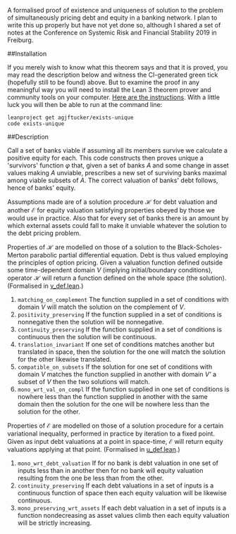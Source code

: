 A formalised proof of existence and uniqueness of solution to the problem of simultaneously pricing debt and equity in a banking network. I plan to write this up properly but have not yet done so, although I shared a set of notes at the Conference on Systemic Risk and Financial Stability 2019 in Freiburg.

##Installation

If you merely wish to know what this theorem says and that it is proved, you may read the description below and witness the CI-generated green tick (hopefully still to be found) above. But to examine the proof in any meaningful way you will need to install the Lean 3 theorem prover and community tools on your computer. [Here are the instructions](https://leanprover-community.github.io/get_started.html). With a little luck you will then be able to run at the command line:
```
leanproject get agjftucker/exists-unique
code exists-unique
```

##Description

Call a set of banks viable if assuming all its members survive we calculate a positive equity for each. This code constructs then proves unique a 'survivors' function *φ* that, given a set of banks *A* and some change in asset values making *A* unviable, prescribes a new set of surviving banks maximal among viable subsets of *A*. The correct valuation of banks' debt follows, hence of banks' equity.

Assumptions made are of a solution procedure ℋ for debt valuation and another ℰ for equity valuation satisfying properties obeyed by those we would use in practice. Also that for every set of banks there is an amount by which external assets could fall to make it unviable whatever the solution to the debt pricing problem.

Properties of ℋ are modelled on those of a solution to the Black-Scholes-Merton parabolic partial differential equation. Debt is thus valued employing the principles of option pricing. Given a valuation function defined outside some time-dependent domain *V* (implying initial/boundary conditions), operator ℋ will return a function defined on the whole space (the solution). (Formalised in [v_def.lean](src/v_def.lean).)
1. `matching_on_complement` The function supplied in a set of conditions with domain *V* will match the solution on the complement of *V*.
2. `positivity_preserving` If the function supplied in a set of conditions is nonnegative then the solution will be nonnegative.
3. `continuity_preserving` If the function supplied in a set of conditions is continuous then the solution will be continuous.
4. `translation_invariant` If one set of conditions matches another but translated in space, then the solution for the one will match the solution for the other likewise translated.
5. `compatible_on_subsets` If the solution for one set of conditions with domain *V* matches the function supplied in another with domain *V'* a subset of *V* then the two solutions will match.
6. `mono_wrt_val_on_compl` If the function supplied in one set of conditions is nowhere less than the function supplied in another with the same domain then the solution for the one will be nowhere less than the solution for the other.

Properties of ℰ are modelled on those of a solution procedure for a certain variational inequality, performed in practice by iteration to a fixed point. Given as input debt valuations at a point in space-time, ℰ will return equity valuations applying at that point. (Formalised in [u_def.lean](src/u_def.lean).)
1. `mono_wrt_debt_valuation` If for no bank is debt valuation in one set of inputs less than in another then for no bank will equity valuation resulting from the one be less than from the other.
2. `continuity_preserving` If each debt valuations in a set of inputs is a continuous function of space then each equity valuation will be likewise continuous.
3. `mono_preserving_wrt_assets` If each debt valuation in a set of inputs is a function nondecreasing as asset values climb then each equity valuation will be strictly increasing.